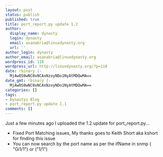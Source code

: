 ```yaml
---
layout: post
status: publish
published: true
title: port_report.py update 1.2
author:
  display_name: dynasty
  login: dynasty
  email: asanabria@linuxdynasty.org
  url: ''
author_login: dynasty
author_email: asanabria@linuxdynasty.org
wordpress_id: 118
wordpress_url: http://linuxdynasty.org/?p=118
date: !binary |-
  MjAwOS0wNC0xNCAxNzoyNDo1NyAtMDQwMA==
date_gmt: !binary |-
  MjAwOS0wNC0xNCAxNzoyNDo1NyAtMDQwMA==
categories: []
tags:
- Dynastys Blog
- port_report.py update 1.1
comments: []
---
```

<p>Just a few minutes ago I uploaded the 1.2 update for port_report.py...</p>
<ul>
<li>Fixed Port Matching issues, My thanks goes to Keith Short aka kshort for finding this issue </li>
<li>You can now search by the port name as per the ifName in snmp ( "Gi1/1") or ("1/1")
</li>
</ul>
